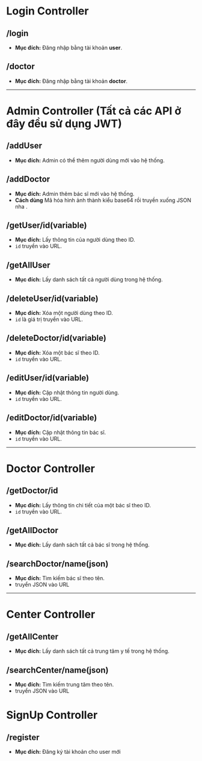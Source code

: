 
# Login Controller  
## /login  
- **Mục đích:** Đăng nhập bằng tài khoản **user**.  
## /doctor  
- **Mục đích:** Đăng nhập bằng tài khoản **doctor**.  
---
# Admin Controller (Tất cả các API ở đây đều sử dụng JWT)
## /addUser  
- **Mục đích:** Admin có thể thêm người dùng mới vào hệ thống.  
## /addDoctor  
- **Mục đích:** Admin thêm bác sĩ mới vào hệ thống.  
- **Cách dùng** Mã hóa hình ảnh thành kiểu base64 rồi truyền xuống JSON nha .  


## /getUser/id(variable)  
- **Mục đích:** Lấy thông tin của người dùng theo ID.  
- `id` truyền vào URL.  
## /getAllUser  
- **Mục đích:** Lấy danh sách tất cả người dùng trong hệ thống.  
## /deleteUser/id(variable)  
- **Mục đích:** Xóa một người dùng theo ID.  
- `id` là giá trị truyền vào URL.  
## /deleteDoctor/id(variable)  
- **Mục đích:** Xóa một bác sĩ theo ID.  
- `id` truyền vào URL.  
## /editUser/id(variable)  
- **Mục đích:** Cập nhật thông tin người dùng.  
- `id` truyền vào URL.  
## /editDoctor/id(variable)  
- **Mục đích:** Cập nhật thông tin bác sĩ.  
- `id` truyền vào URL.  
---
# Doctor Controller  
## /getDoctor/id  
- **Mục đích:** Lấy thông tin chi tiết của một bác sĩ theo ID.  
- `id` truyền vào URL.  
## /getAllDoctor  
- **Mục đích:** Lấy danh sách tất cả bác sĩ trong hệ thống.  
## /searchDoctor/name(json)  
- **Mục đích:** Tìm kiếm bác sĩ theo tên.  
- truyển JSON vào URL 
---
# Center Controller  
## /getAllCenter  
- **Mục đích:** Lấy danh sách tất cả trung tâm y tế trong hệ thống.   
## /searchCenter/name(json)  
- **Mục đích:** Tìm kiếm trung tâm theo tên.  
- truyển JSON vào URL 

# SignUp Controller  
## /register
- **Mục đích:** Đăng ký tài khoản cho user mới

